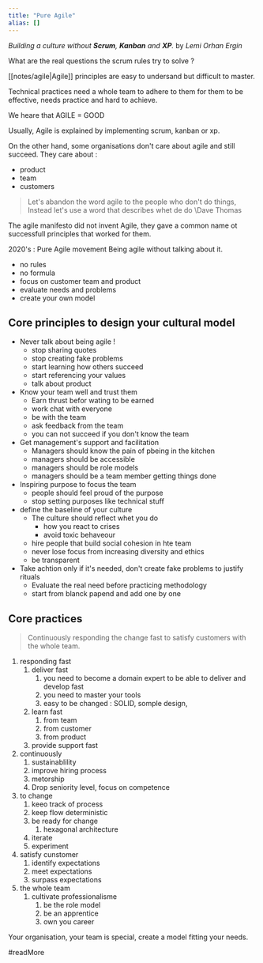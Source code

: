 ```yaml
---
title: "Pure Agile"
alias: []
---
```

*Building a culture without **Scrum**, **Kanban** and **XP**.*
by *Lemi Orhan Ergin*


What are the real questions the scrum rules try to solve ?

[[notes/agile|Agile]] principles are easy to undersand but difficult to master.

Technical practices need a whole team to adhere to them for them to be effective, needs practice and hard to achieve. 

We heare that AGILE = GOOD

Usually, Agile is explained by implementing scrum, kanban or xp.

On the other hand, some organisations don't care about agile and still succeed.
They care about :
- product
- team
- customers

>Let's abandon the word agile to the people who don't do things, Instead let's use a word that describes whet de do
\Dave Thomas

The agile manifesto did not invent Agile, they gave a common name ot successfull principles that worked for them.

2020's : Pure Agile movement
Being agile without talking about it.
- no rules
- no formula
- focus on customer team and product
- evaluate needs and problems
- create your own model

## Core principles to design your cultural model

- Never talk about being agile !
	- stop sharing quotes
	- stop creating fake problems
	- start learning how others succeed
	- start referencing your values
	- talk about product
- Know your team well and trust them
	- Earn thrust befor wating to be earned
	- work chat with everyone
	- be with the team
	- ask feedback from the team
	- you can not succeed if you don't know the team
- Get management's support and facilitation
	- Managers should know the pain of pbeing in the kitchen
	- managers should be accessible
	- managers should be role models
	- managers should be a team member getting things done
- Inspiring purpose to focus the team
	- people should feel proud of the purpose
	- stop setting purposes like technical stuff
- define the baseline of your culture
	- The culture should reflect whet you do 
		- how you react to crises
		- avoid toxic behaveour
	- hire people that build social cohesion in hte team
	- never lose focus from increasing diversity and ethics
	- be transparent
- Take achtion only if it's needed, don't create fake problems to justify rituals
	- Evaluate the real need before practicing methodology
	- start from blanck papend and add one by one

## Core practices
> Continuously responding the change fast to satisfy customers with the whole team.
1. responding fast
	1. deliver fast
		1. you need to become a domain expert to be able to deliver and develop fast
		2. you need to master your tools
		3. easy to be changed : SOLID, somple design, 
	2. learn fast
		1. from team
		2. from customer
		3. from product
	3. provide support fast
2. continuously
	1. sustainablility
	2. improve hiring process
	3. metorship
	4. Drop seniority level, focus on competence
3. to change
	1. keeo track of process
	2. keep flow deterministic
	3. be ready for change
		1. hexagonal architecture
	4. iterate
	5. experiment
4. satisfy cunstomer
	1. identify expectations
	2. meet expectations
	3. surpass expectations
5. the whole team
	1. cultivate professionalisme
		1. be the role model
		2. be an apprentice
		3. own you career


Your organisation, your team is special, create a model fitting your needs.

#readMore 